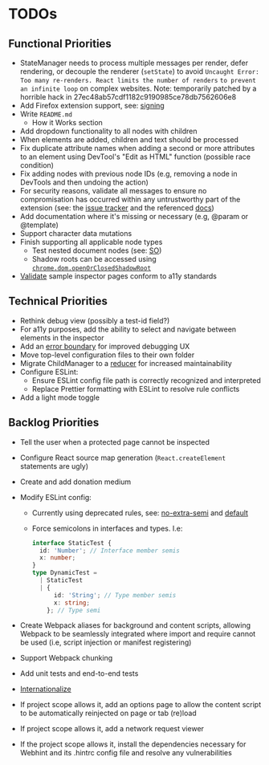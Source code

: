 # TODOs

## Functional Priorities

- StateManager needs to process multiple messages per render, defer rendering,
  or decouple the renderer (`setState`) to avoid
  `Uncaught Error: Too many re-renders. React limits the number of renders`
  `to prevent an infinite loop` on complex websites.
  Note: temporarily patched by a horrible hack in 27ec48ab57cdf1182c9190985ce78db7562606e8
- Add Firefox extension support,
  see: [signing](https://extensionworkshop.com/documentation/publish/)
- Write `README.md`
  - How it Works section
- Add dropdown functionality to all nodes with children
- When elements are added, children and text should be processed
- Fix duplicate attribute names when adding a second or more attributes
  to an element using DevTool's "Edit as HTML" function
  (possible race condition)
- Fix adding nodes with previous node IDs
  (e.g, removing a node in DevTools and then undoing the action)
- For security reasons, validate all messages to ensure no compromisation
  has occurred within any untrustworthy part of the extension
  (see: the [issue tracker](https://issuetracker.google.com/issues/311491887)
  and the referenced
  [docs](https://chromium.googlesource.com/chromium/src/+/refs/heads/main/docs/security/compromised-renderers.md#Messaging))
- Add documentation where it's missing or necessary (e.g, @param or @template)
- Support character data mutations
- Finish supporting all applicable node types
  - Test nested document nodes (see: [SO](https://stackoverflow.com/questions/26010355/is-there-a-way-to-uniquely-identify-an-iframe-that-the-content-script-runs-in-fo))
  - Shadow roots can be accessed using
    [`chrome.dom.openOrClosedShadowRoot`](https://developer.chrome.com/docs/extensions/reference/api/dom?hl=en#method-openOrClosedShadowRoot)
- [Validate](https://validator.w3.org) sample inspector pages
  conform to a11y standards

## Technical Priorities

- Rethink debug view (possibly a test-id field?)
- For a11y purposes, add the ability
  to select and navigate between elements in the inspector
- Add an [error boundary](https://react.dev/link/error-boundaries)
  for improved debugging UX
- Move top-level configuration files to their own folder
- Migrate ChildManager to a
  [reducer](https://react.dev/learn/extracting-state-logic-into-a-reducer)
  for increased maintainability
- Configure ESLint:
  - Ensure ESLint config file path is correctly recognized and interpreted
  - Replace Prettier formatting with ESLint to resolve rule conflicts
- Add a light mode toggle

## Backlog Priorities

- Tell the user when a protected page cannot be inspected
- Configure React source map generation
  (`React.createElement` statements are ugly)
- Create and add donation medium
- Modify ESLint config:

  - Currently using deprecated rules, see:
    [no-extra-semi](https://eslint.org/docs/latest/rules/no-extra-semi) and
    [default](https://eslint.style/packages/default)
  - Force semicolons in interfaces and types. I.e:

    ```ts
    interface StaticTest {
      id: 'Number'; // Interface member semis
      x: number;
    }
    type DynamicTest =
      | StaticTest
      | {
          id: 'String'; // Type member semis
          x: string;
        }; // Type semi
    ```

- Create Webpack aliases for background and content scripts, allowing Webpack
  to be seamlessly integrated where import and require cannot be used
  (i.e, script injection or manifest registering)
- Support Webpack chunking
- Add unit tests and end-to-end tests
- [Internationalize](https://developer.chrome.com/docs/extensions/reference/api/i18n)
- If project scope allows it, add an options page to allow the content script
  to be automatically reinjected on page or tab (re)load
- If project scope allows it, add a network request viewer
- If the project scope allows it, install the dependencies necessary
  for Webhint and its .hintrc config file and resolve any vulnerabilities
